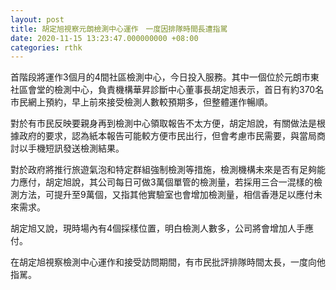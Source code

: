 ```yaml
---
layout: post
title: 胡定旭視察元朗檢測中心運作　一度因排隊時間長遭指駡
date: 2020-11-15 13:23:47.000000000 +08:00
categories: rthk
---
```


首階段將運作3個月的4間社區檢測中心，今日投入服務。其中一個位於元朗市東社區會堂的檢測中心，負責機構華昇診斷中心董事長胡定旭表示，首日有約370名市民網上預約，早上前來接受檢測人數較預期多，但整體運作暢順。

對於有市民反映要親身再到檢測中心領取報告不太方便，胡定旭說，有關做法是根據政府的要求，認為紙本報告可能較方便市民出行，但會考慮市民需要，與當局商討以手機短訊發送檢測結果。

對於政府將推行旅遊氣泡和特定群組強制檢測等措施，檢測機構未來是否有足夠能力應付，胡定旭說，其公司每日可做3萬個單管的檢測量，若採用三合一混樣的檢測方法，可提升至9萬個，又指其他實驗室也會增加檢測量，相信香港足以應付未來需求。

胡定旭又說，現時場內有4個採樣位置，明白檢測人數多，公司將會增加人手應付。

在胡定旭視察檢測中心運作和接受訪問期間，有市民批評排隊時間太長，一度向他指駡。
